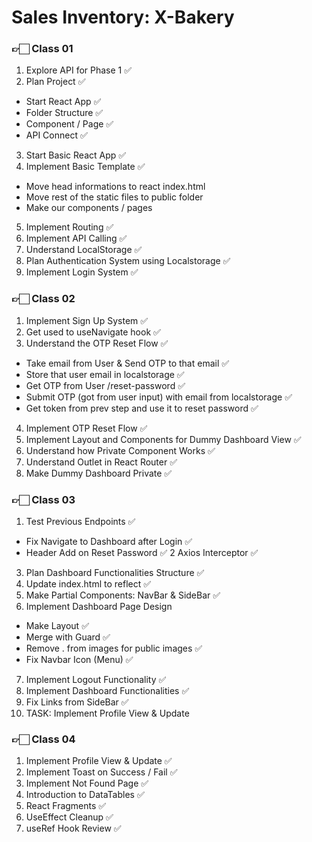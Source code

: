 # Sales Inventory: X-Bakery

### 👉🏻 Class 01
1. Explore API for Phase 1 ✅
2. Plan Project ✅
  - Start React App ✅
  - Folder Structure ✅
  - Component / Page ✅
  - API Connect ✅
3. Start Basic React App ✅
4. Implement Basic Template ✅
  - Move head informations to react index.html
  - Move rest of the static files to public folder
  - Make our components / pages
5. Implement Routing ✅
6. Implement API Calling ✅
7. Understand LocalStorage ✅
8. Plan Authentication System using Localstorage ✅
9. Implement Login System ✅


### 👉🏻 Class 02
1. Implement Sign Up System ✅
2. Get used to useNavigate hook ✅
3. Understand the OTP Reset Flow ✅
  - Take email from User & Send OTP to that email ✅
  - Store that user email in localstorage ✅
  - Get OTP from User /reset-password ✅
  - Submit OTP (got from user input) with email from localstorage ✅
  - Get token from prev step and use it to reset password ✅
4. Implement OTP Reset Flow ✅
5. Implement Layout and Components for Dummy Dashboard View ✅
6. Understand how Private Component Works ✅
7. Understand Outlet in React Router ✅
8. Make Dummy Dashboard Private ✅


### 👉🏻 Class 03
1. Test Previous Endpoints ✅
  - Fix Navigate to Dashboard after Login ✅
  - Header Add on Reset Password ✅
2 Axios Interceptor ✅
3. Plan Dashboard Functionalities Structure ✅
4. Update index.html to reflect ✅
5. Make Partial Components: NavBar & SideBar ✅
6. Implement Dashboard Page Design
  - Make Layout ✅
  - Merge with Guard ✅
  - Remove . from images for public images ✅
  - Fix Navbar Icon (Menu) ✅
7. Implement Logout Functionality ✅
8. Implement Dashboard Functionalities ✅
9. Fix Links from SideBar ✅
10. TASK: Implement Profile View & Update 


### 👉🏻 Class 04
1. Implement Profile View & Update ✅
2. Implement Toast on Success / Fail ✅
3. Implement Not Found Page ✅
4. Introduction to DataTables ✅
5. React Fragments ✅
6. UseEffect Cleanup ✅
7. useRef Hook Review ✅
